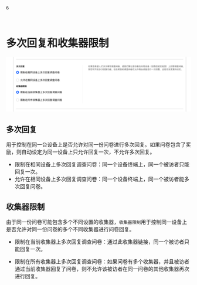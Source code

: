 ```index
6
```
```tag

```
```summary

```
# 多次回复和收集器限制

<img src='../assets/surveyCollector/06multiAnswer/multiAnswer.png'>

## 多次回复
用于控制在同一台设备上是否允许对同一份问卷进行多次回复。如果问卷包含了奖励，则自动设定为同一设备上只允许回复一次，不允许多次回复。

+ 限制在相同设备上多次回复调查问卷：同一个设备终端上，同一个被访者只能回复一次。
+ 允许在相同设备上多次回复调查问卷：同一个设备终端上，同一个被访者能多次回复问卷。

## 收集器限制
由于同一份问卷可能包含多个不同设置的收集器，`收集器限制`用于控制同一设备上是否允许对同一份问卷的多个不同收集器进行问卷回复。

+ 限制在当前收集器上多次回复调查问卷：通过此收集器链接，同一个被访者只能回复一次。
  
+ 限制在所有收集器上多次回复调查问卷：如果问卷有多个收集器，并且被访者通过当前收集器回复了问卷，则不允许该被访者在同一问卷的其他收集器再次进行回复。